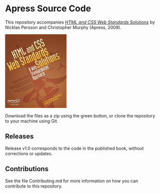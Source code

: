 # Apress Source Code

This repository accompanies [*HTML and CSS Web Standards Solutions*](http://www.apress.com/9781430216063) by Nicklas Persson and Christopher Murphy (Apress, 2009).

![Cover image](9781430216063.jpg)

Download the files as a zip using the green button, or clone the repository to your machine using Git.

## Releases

Release v1.0 corresponds to the code in the published book, without corrections or updates.

## Contributions

See the file Contributing.md for more information on how you can contribute to this repository.
